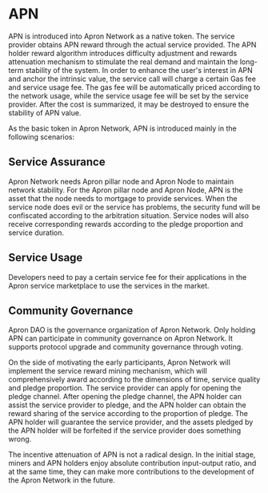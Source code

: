 # APN

APN is introduced into Apron Network as a native token. The service provider obtains APN reward through the actual service provided. The APN holder reward algorithm introduces difficulty adjustment and rewards attenuation mechanism to stimulate the real demand and maintain the long-term stability of the system. In order to enhance the user's interest in APN and anchor the intrinsic value, the service call will charge a certain Gas fee and service usage fee. The gas fee will be automatically priced according to the network usage, while the service usage fee will be set by the service provider. After the cost is summarized, it may be destroyed to ensure the stability of APN value.

As the basic token in Apron Network, APN is introduced mainly in the following scenarios:

## &#x20;Service Assurance

Apron Network needs Apron pillar node and Apron Node to maintain network stability. For the Apron pillar node and Apron Node, APN is the asset that the node needs to mortgage to provide services. When the service node does evil or the service has problems, the security fund will be confiscated according to the arbitration situation. Service nodes will also receive corresponding rewards according to the pledge proportion and service duration.

## &#x20;Service Usage

Developers need to pay a certain service fee for their applications in the Apron service marketplace to use the services in the market.

## Community Governance

Apron DAO is the governance organization of Apron Network. Only holding APN can participate in community governance on Apron Network. It supports protocol upgrade and community governance through voting.

On the side of motivating the early participants, Apron Network will implement the service reward mining mechanism, which will comprehensively award according to the dimensions of time, service quality and pledge proportion. The service provider can apply for opening the pledge channel. After opening the pledge channel, the APN holder can assist the service provider to pledge, and the APN holder can obtain the reward sharing of the service according to the proportion of pledge. The APN holder will guarantee the service provider, and the assets pledged by the APN holder will be forfeited if the service provider does something wrong.

The incentive attenuation of APN is not a radical design. In the initial stage, miners and APN holders enjoy absolute contribution input-output ratio, and at the same time, they can make more contributions to the development of the Apron Network in the future.
